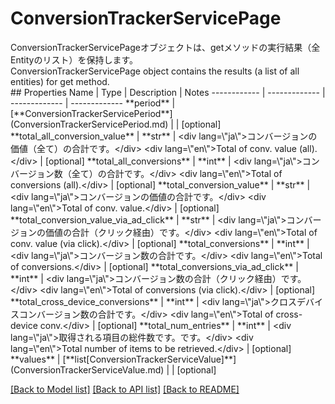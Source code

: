 # ConversionTrackerServicePage

<div lang=\"ja\">ConversionTrackerServicePageオブジェクトは、getメソッドの実行結果（全Entityのリスト）を保持します。</div> <div lang=\"en\">ConversionTrackerServicePage object contains the results (a list of all entities) for get method.</div> 
## Properties
Name | Type | Description | Notes
------------ | ------------- | ------------- | -------------
**period** | [**ConversionTrackerServicePeriod**](ConversionTrackerServicePeriod.md) |  | [optional] 
**total_all_conversion_value** | **str** | &lt;div lang&#x3D;\&quot;ja\&quot;&gt;コンバージョンの価値（全て）の合計です。&lt;/div&gt; &lt;div lang&#x3D;\&quot;en\&quot;&gt;Total of conv. value (all).&lt;/div&gt;  | [optional] 
**total_all_conversions** | **int** | &lt;div lang&#x3D;\&quot;ja\&quot;&gt;コンバージョン数（全て）の合計です。&lt;/div&gt; &lt;div lang&#x3D;\&quot;en\&quot;&gt;Total of conversions (all).&lt;/div&gt;  | [optional] 
**total_conversion_value** | **str** | &lt;div lang&#x3D;\&quot;ja\&quot;&gt;コンバージョンの価値の合計です。&lt;/div&gt; &lt;div lang&#x3D;\&quot;en\&quot;&gt;Total of conv. value.&lt;/div&gt;  | [optional] 
**total_conversion_value_via_ad_click** | **str** | &lt;div lang&#x3D;\&quot;ja\&quot;&gt;コンバージョンの価値の合計（クリック経由）です。&lt;/div&gt; &lt;div lang&#x3D;\&quot;en\&quot;&gt;Total of conv. value (via click).&lt;/div&gt;  | [optional] 
**total_conversions** | **int** | &lt;div lang&#x3D;\&quot;ja\&quot;&gt;コンバージョン数の合計です。&lt;/div&gt; &lt;div lang&#x3D;\&quot;en\&quot;&gt;Total of conversions.&lt;/div&gt;  | [optional] 
**total_conversions_via_ad_click** | **int** | &lt;div lang&#x3D;\&quot;ja\&quot;&gt;コンバージョン数の合計（クリック経由）です。&lt;/div&gt; &lt;div lang&#x3D;\&quot;en\&quot;&gt;Total of conversions (via click).&lt;/div&gt;  | [optional] 
**total_cross_device_conversions** | **int** | &lt;div lang&#x3D;\&quot;ja\&quot;&gt;クロスデバイスコンバージョン数の合計です。&lt;/div&gt; &lt;div lang&#x3D;\&quot;en\&quot;&gt;Total of cross-device conv.&lt;/div&gt;  | [optional] 
**total_num_entries** | **int** | &lt;div lang&#x3D;\&quot;ja\&quot;&gt;取得される項目の総件数です。です。&lt;/div&gt; &lt;div lang&#x3D;\&quot;en\&quot;&gt;Total number of items to be retrieved.&lt;/div&gt;  | [optional] 
**values** | [**list[ConversionTrackerServiceValue]**](ConversionTrackerServiceValue.md) |  | [optional] 

[[Back to Model list]](../README.md#documentation-for-models) [[Back to API list]](../README.md#documentation-for-api-endpoints) [[Back to README]](../README.md)


